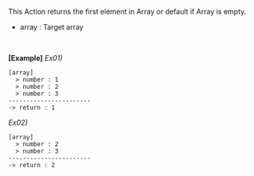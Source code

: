 This Action returns the first element in Array or default if Array is empty.
- array : Target array

<br/>

**[Example]**
*Ex01)*
```
[array]
  > number : 1
  > number : 2
  > number : 3
-----------------------
-> return : 1
```

*Ex02)*
```
[array]
  > number : 2
  > number : 3
-----------------------
-> return : 2
```
